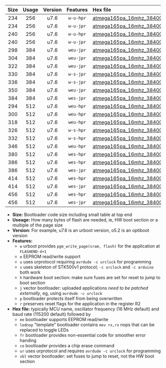 |Size|Usage|Version|Features|Hex file|
|:-:|:-:|:-:|:-:|:--|
|234|256|u7.6|`w-u-hpr`|[atmega165pa_16mhz_38400bps_ur.hex](https://raw.githubusercontent.com/stefanrueger/urboot/main/atmega165pa_16mhz_38400bps_ur.hex)|
|234|256|u7.6|`w-u-jpr`|[atmega165pa_16mhz_38400bps_ur_vbl.hex](https://raw.githubusercontent.com/stefanrueger/urboot/main/atmega165pa_16mhz_38400bps_ur_vbl.hex)|
|240|256|u7.6|`w-u-hpr`|[atmega165pa_16mhz_38400bps_lednop_ur.hex](https://raw.githubusercontent.com/stefanrueger/urboot/main/atmega165pa_16mhz_38400bps_lednop_ur.hex)|
|240|256|u7.6|`w-u-jpr`|[atmega165pa_16mhz_38400bps_lednop_ur_vbl.hex](https://raw.githubusercontent.com/stefanrueger/urboot/main/atmega165pa_16mhz_38400bps_lednop_ur_vbl.hex)|
|298|384|u7.6|`weu-jpr`|[atmega165pa_16mhz_38400bps_ee_ur_vbl.hex](https://raw.githubusercontent.com/stefanrueger/urboot/main/atmega165pa_16mhz_38400bps_ee_ur_vbl.hex)|
|304|384|u7.6|`weu-jpr`|[atmega165pa_16mhz_38400bps_ee_lednop_ur_vbl.hex](https://raw.githubusercontent.com/stefanrueger/urboot/main/atmega165pa_16mhz_38400bps_ee_lednop_ur_vbl.hex)|
|322|384|u7.6|`weu-jpr`|[atmega165pa_16mhz_38400bps_ee_lednop_fr_ur_vbl.hex](https://raw.githubusercontent.com/stefanrueger/urboot/main/atmega165pa_16mhz_38400bps_ee_lednop_fr_ur_vbl.hex)|
|330|384|u7.6|`w-s-jpr`|[atmega165pa_16mhz_38400bps_vbl.hex](https://raw.githubusercontent.com/stefanrueger/urboot/main/atmega165pa_16mhz_38400bps_vbl.hex)|
|336|384|u7.6|`w-s-jpr`|[atmega165pa_16mhz_38400bps_lednop_vbl.hex](https://raw.githubusercontent.com/stefanrueger/urboot/main/atmega165pa_16mhz_38400bps_lednop_vbl.hex)|
|350|384|u7.6|`weu-jpr`|[atmega165pa_16mhz_38400bps_ee_lednop_fr_ce_ur_vbl.hex](https://raw.githubusercontent.com/stefanrueger/urboot/main/atmega165pa_16mhz_38400bps_ee_lednop_fr_ce_ur_vbl.hex)|
|384|384|u7.6|`wes-jpr`|[atmega165pa_16mhz_38400bps_ee_vbl.hex](https://raw.githubusercontent.com/stefanrueger/urboot/main/atmega165pa_16mhz_38400bps_ee_vbl.hex)|
|294|512|u7.6|`weu-hpr`|[atmega165pa_16mhz_38400bps_ee_ur.hex](https://raw.githubusercontent.com/stefanrueger/urboot/main/atmega165pa_16mhz_38400bps_ee_ur.hex)|
|300|512|u7.6|`weu-hpr`|[atmega165pa_16mhz_38400bps_ee_lednop_ur.hex](https://raw.githubusercontent.com/stefanrueger/urboot/main/atmega165pa_16mhz_38400bps_ee_lednop_ur.hex)|
|318|512|u7.6|`weu-hpr`|[atmega165pa_16mhz_38400bps_ee_lednop_fr_ur.hex](https://raw.githubusercontent.com/stefanrueger/urboot/main/atmega165pa_16mhz_38400bps_ee_lednop_fr_ur.hex)|
|326|512|u7.6|`w-s-hpr`|[atmega165pa_16mhz_38400bps.hex](https://raw.githubusercontent.com/stefanrueger/urboot/main/atmega165pa_16mhz_38400bps.hex)|
|332|512|u7.6|`w-s-hpr`|[atmega165pa_16mhz_38400bps_lednop.hex](https://raw.githubusercontent.com/stefanrueger/urboot/main/atmega165pa_16mhz_38400bps_lednop.hex)|
|346|512|u7.6|`weu-hpr`|[atmega165pa_16mhz_38400bps_ee_lednop_fr_ce_ur.hex](https://raw.githubusercontent.com/stefanrueger/urboot/main/atmega165pa_16mhz_38400bps_ee_lednop_fr_ce_ur.hex)|
|380|512|u7.6|`wes-hpr`|[atmega165pa_16mhz_38400bps_ee.hex](https://raw.githubusercontent.com/stefanrueger/urboot/main/atmega165pa_16mhz_38400bps_ee.hex)|
|386|512|u7.6|`wes-hpr`|[atmega165pa_16mhz_38400bps_ee_lednop.hex](https://raw.githubusercontent.com/stefanrueger/urboot/main/atmega165pa_16mhz_38400bps_ee_lednop.hex)|
|386|512|u7.6|`wes-jpr`|[atmega165pa_16mhz_38400bps_ee_lednop_vbl.hex](https://raw.githubusercontent.com/stefanrueger/urboot/main/atmega165pa_16mhz_38400bps_ee_lednop_vbl.hex)|
|414|512|u7.6|`wes-hpr`|[atmega165pa_16mhz_38400bps_ee_lednop_fr.hex](https://raw.githubusercontent.com/stefanrueger/urboot/main/atmega165pa_16mhz_38400bps_ee_lednop_fr.hex)|
|414|512|u7.6|`wes-jpr`|[atmega165pa_16mhz_38400bps_ee_lednop_fr_vbl.hex](https://raw.githubusercontent.com/stefanrueger/urboot/main/atmega165pa_16mhz_38400bps_ee_lednop_fr_vbl.hex)|
|456|512|u7.6|`wes-hpr`|[atmega165pa_16mhz_38400bps_ee_lednop_fr_ce.hex](https://raw.githubusercontent.com/stefanrueger/urboot/main/atmega165pa_16mhz_38400bps_ee_lednop_fr_ce.hex)|
|456|512|u7.6|`wes-jpr`|[atmega165pa_16mhz_38400bps_ee_lednop_fr_ce_vbl.hex](https://raw.githubusercontent.com/stefanrueger/urboot/main/atmega165pa_16mhz_38400bps_ee_lednop_fr_ce_vbl.hex)|

- **Size:** Bootloader code size including small table at top end
- **Useage:** How many bytes of flash are needed, ie, HW boot section or a multiple of the page size
- **Version:** For example, u7.6 is an urboot version, o5.2 is an optiboot version
- **Features:**
  + `w` urboot provides `pgm_write_page(sram, flash)` for the application at `FLASHEND-4+1`
  + `e` EEPROM read/write support
  + `u` uses urprotocol requiring `avrdude -c urclock` for programming
  + `s` uses skeleton of STK500v1 protocol; `-c urclock` and `-c arduino` both work
  + `h` hardware boot section: make sure fuses are set for reset to jump to boot section
  + `j` vector bootloader: uploaded applications *need to be patched externally*, eg, using `avrdude -c urclock`
  + `p` bootloader protects itself from being overwritten
  + `r` preserves reset flags for the application in the register R2
- **Hex file:** typically MCU name, oscillator frequency (16 MHz default) and baud rate (115200 default) followed by
  + `ee` bootloader supports EEPROM read/write
  + `lednop` "template" bootloader contains `mov rx,rx` nops that can be replaced to toggle LEDs
  + `fr` bootloader provides non-essential code for smoother error handing
  + `ce` bootloader provides a chip erase command
  + `ur` uses urprotocol and requires `avrdude -c urclock` for programming
  + `vbl` vector bootloader: set fuses to jump to reset, not the HW boot section
